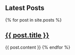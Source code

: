 ---
---

## Latest Posts

<div>
  {% for post in site.posts %}
    <h2>
      <a href="{{ post.url }}">{{ post.title }}</a>
    </h2>
    {{ post.content }}
  {% endfor %}
</div>

